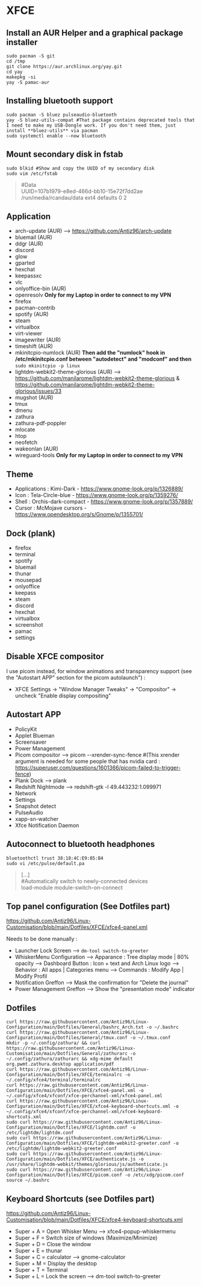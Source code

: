 # XFCE

## Install an AUR Helper and a graphical package installer

```
sudo pacman -S git
cd /tmp
git clone https://aur.archlinux.org/yay.git
cd yay
makepkg -si
yay -S pamac-aur
```

## Installing bluetooth support

```
sudo pacman -S bluez pulseaudio-bluetooth
yay -S bluez-utils-compat #That package contains deprecated tools that I need to make my USB-Dongle work. If you don't need them, just install **bluez-utils** via pacman
sudo systemctl enable --now bluetooth
```

## Mount secondary disk in fstab

```
sudo blkid #Show and copy the UUID of my secondary disk
sudo vim /etc/fstab
```
> #Data  
> UUID=107b1979-e8ed-466d-bb10-15e72f7dd2ae       /run/media/rcandau/data         ext4          defaults 0 2  

## Application
- arch-update (AUR) --> https://github.com/Antiz96/arch-update
- bluemail (AUR)
- ddgr (AUR)
- discord
- glow
- gparted
- hexchat
- keepassxc
- vlc
- onlyoffice-bin (AUR)
- openresolv **Only for my Laptop in order to connect to my VPN**
- firefox
- pacman-contrib
- spotify (AUR)
- steam
- virtualbox
- virt-viewer
- imagewriter (AUR)
- timeshift (AUR)
- mkinitcpio-numlock (AUR) **Then add the "numlock" hook in /etc/mkinitcpio.conf between "autodetect" and "modconf" and then** `sudo mkinitcpio -p linux`
- lightdm-webkit2-theme-glorious (AUR) --> https://github.com/manilarome/lightdm-webkit2-theme-glorious & https://github.com/manilarome/lightdm-webkit2-theme-glorious/issues/33
- mugshot (AUR)
- tmux
- dmenu
- zathura
- zathura-pdf-poppler
- mlocate
- htop
- neofetch
- wakeonlan (AUR)
- wireguard-tools **Only for my Laptop in order to connect to my VPN**

## Theme

- Applications : Kimi-Dark - https://www.gnome-look.org/p/1326889/
- Icon : Tela-Circle-blue - https://www.gnome-look.org/p/1359276/
- Shell : Orchis-dark-compact - https://www.gnome-look.org/p/1357889/
- Cursor : McMojave cursors - https://www.opendesktop.org/s/Gnome/p/1355701/

## Dock (plank)

- firefox
- terminal
- spotify
- bluemail
- thunar
- mousepad 
- onlyoffice
- keepass
- steam
- discord
- hexchat
- virtualbox
- screenshot
- pamac
- settings

## Disable XFCE compositor 

I use picom instead, for window animations and transparency support (see the "Autostart APP" section for the picom autolaunch") :   
  
- XFCE Settings -> "Window Manager Tweaks" -> "Compositor" -> uncheck "Enable display compositing"

## Autostart APP

- PolicyKit
- Applet Blueman
- Screensaver
- Power Management
- Picom compositor --> picom --xrender-sync-fence #(This xrender argument is needed for some people that has nvidia card : https://superuser.com/questions/1601366/picom-failed-to-trigger-fence) 
- Plank Dock --> plank
- Redshift Nightmode --> redshift-gtk -l 49.443232:1.099971
- Network
- Settings
- Snapshot detect
- PulseAudio
- xapp-sn-watcher
- Xfce Notification Daemon

## Autoconnect to bluetooth headphones

```
bluetoothctl trust 38:18:4C:E9:85:B4
sudo vi /etc/pulse/default.pa
```
> [...]  
> #Automatically switch to newly-connected devices  
> load-module module-switch-on-connect  

## Top panel configuration (See Dotfiles part)

https://github.com/Antiz96/Linux-Customisation/blob/main/Dotfiles/XFCE/xfce4-panel.xml  
  
Needs to be done manually :  
   
- Launcher Lock Screen --> `dm-tool switch-to-greeter`
- WhiskerMenu Configuration --> Apparance : Tree display mode | 80% opacity --> Dashboard Button : Icon + text and Arch Linux logo --> Behavior : All apps | Categories menu --> Commands : Modify App | Modify Profil
- Notification Greffon --> Mask the confirmation for "Delete the journal"
- Power Management Greffon --> Show the "presentation mode" indicator

## Dotfiles

```
curl https://raw.githubusercontent.com/Antiz96/Linux-Configuration/main/Dotfiles/General/bashrc_Arch.txt -o ~/.bashrc
curl https://raw.githubusercontent.com/Antiz96/Linux-Configuration/main/Dotfiles/General/tmux.conf -o ~/.tmux.conf
mkdir -p ~/.config/zathura/ && curl https://raw.githubusercontent.com/Antiz96/Linux-Customisation/main/Dotfiles/General/zathurarc -o ~/.config/zathura/zathurarc && xdg-mime default org.pwmt.zathura.desktop application/pdf
curl https://raw.githubusercontent.com/Antiz96/Linux-Configuration/main/Dotfiles/XFCE/terminalrc -o ~/.config/xfce4/terminal/terminalrc
curl https://raw.githubusercontent.com/Antiz96/Linux-Configuration/main/Dotfiles/XFCE/xfce4-panel.xml -o ~/.config/xfce4/xfconf/xfce-perchannel-xml/xfce4-panel.xml
curl https://raw.githubusercontent.com/Antiz96/Linux-Configuration/main/Dotfiles/XFCE/xfce4-keyboard-shortcuts.xml -o ~/.config/xfce4/xfconf/xfce-perchannel-xml/xfce4-keyboard-shortcuts.xml
sudo curl https://raw.githubusercontent.com/Antiz96/Linux-Configuration/main/Dotfiles/XFCE/lightdm.conf -o /etc/lightdm/lightdm.conf
sudo curl https://raw.githubusercontent.com/Antiz96/Linux-Configuration/main/Dotfiles/XFCE/lightdm-webkit2-greeter.conf -o /etc/lightdm/lightdm-webkit2-greeter.conf
sudo curl https://raw.githubusercontent.com/Antiz96/Linux-Configuration/main/Dotfiles/XFCE/authenticate.js -o /usr/share/lightdm-webkit/themes/glorious/js/authenticate.js
sudo curl https://raw.githubusercontent.com/Antiz96/Linux-Configuration/main/Dotfiles/XFCE/picom.conf -o /etc/xdg/picom.conf
source ~/.bashrc
```

## Keyboard Shortcuts (see Dotfiles part)

https://github.com/Antiz96/Linux-Customisation/blob/main/Dotfiles/XFCE/xfce4-keyboard-shortcuts.xml  
  
- Super + A = Open Whisker Menu --> xfce4-popup-whiskermenu
- Super + F = Switch size of windows (Maximize/Minimize)
- Super + D = Close the window
- Super + E = thunar
- Super + C = calculator --> gnome-calculator
- Super + M = Display the desktop
- Super + T = Terminal
- Super + L = Lock the screen --> dm-tool switch-to-greeter 
